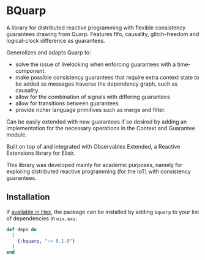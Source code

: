 # BQuarp

A library for distributed reactive programming with flexible consistency guarantees drawing from Quarp.
Features fifo, causality, glitch-freedom and logical-clock difference as guarantees.

Generalizes and adapts Quarp to:
* solve the issue of livelocking when enforcing guarantees with a time-component.
* make possible consistency guarantees that require extra context state to be added as messages traverse the dependency graph, such as causality.
* allow for the combination of signals with differing guarantees
* allow for transitions between guarantees.
* provide richer language primitives such as merge and filter.

Can be easily extended with new guarantees if so desired by adding an implementation for the necessary operations in the Context and Guarantee module.

Built on top of and integrated with Observables Extended, a Reactive Extensions library for Elixir.

This library was developed mainly for academic purposes, 
namely for exploring distributed reactive programming (for the IoT) with consistency guarantees.

## Installation

If [available in Hex](https://hex.pm/docs/publish), the package can be installed
by adding `bquarp` to your list of dependencies in `mix.exs`:

```elixir
def deps do
  [
    {:bquarp, "~> 0.1.0"}
  ]
end
```